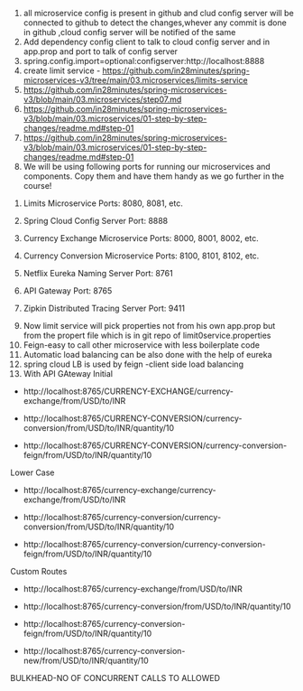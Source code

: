 1) all microservice config is present in github and clud config server will be connected to github to detect the changes,whever any commit is done in github ,cloud config server will be notified of the same
2) Add dependency config client to talk to cloud config server and in app.prop and port to talk of config server
3) spring.config.import=optional:configserver:http://localhost:8888
4) create limit service - https://github.com/in28minutes/spring-microservices-v3/tree/main/03.microservices/limits-service
5) https://github.com/in28minutes/spring-microservices-v3/blob/main/03.microservices/step07.md
6) https://github.com/in28minutes/spring-microservices-v3/blob/main/03.microservices/01-step-by-step-changes/readme.md#step-01
7) https://github.com/in28minutes/spring-microservices-v3/blob/main/03.microservices/01-step-by-step-changes/readme.md#step-01
8) We will be using following ports for running our microservices and components. Copy them and have them handy as we go further in the course!

1. Limits Microservice
Ports: 8080, 8081, etc.

2. Spring Cloud Config Server
Port: 8888

3. Currency Exchange Microservice
Ports: 8000, 8001, 8002, etc.

4. Currency Conversion Microservice
Ports: 8100, 8101, 8102, etc.

5. Netflix Eureka Naming Server
Port: 8761

6. API Gateway
Port: 8765

7. Zipkin Distributed Tracing Server
Port: 9411


9) Now limit service will pick properties not from his own app.prop but from the propert file which is in git repo of limit0service.properties
10) Feign-easy to call other microservice with less boilerplate code
11) Automatic load balancing can be also done with the help of eureka
12) spring cloud LB is used by feign -client side load balancing
13) With API GAteway
Initial

- http://localhost:8765/CURRENCY-EXCHANGE/currency-exchange/from/USD/to/INR

- http://localhost:8765/CURRENCY-CONVERSION/currency-conversion/from/USD/to/INR/quantity/10

- http://localhost:8765/CURRENCY-CONVERSION/currency-conversion-feign/from/USD/to/INR/quantity/10



Lower Case

- http://localhost:8765/currency-exchange/currency-exchange/from/USD/to/INR

- http://localhost:8765/currency-conversion/currency-conversion/from/USD/to/INR/quantity/10

- http://localhost:8765/currency-conversion/currency-conversion-feign/from/USD/to/INR/quantity/10



Custom Routes

- http://localhost:8765/currency-exchange/from/USD/to/INR

- http://localhost:8765/currency-conversion/from/USD/to/INR/quantity/10

- http://localhost:8765/currency-conversion-feign/from/USD/to/INR/quantity/10

- http://localhost:8765/currency-conversion-new/from/USD/to/INR/quantity/10

BULKHEAD-NO OF CONCURRENT CALLS TO ALLOWED
